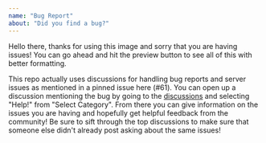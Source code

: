 ```yaml
---
name: "Bug Report"
about: "Did you find a bug?"
---
```


Hello there, thanks for using this image and sorry that you are having issues! You can go ahead and hit the preview button to see all of this with better formatting.

This repo actually uses discussions for handling bug reports and server issues as mentioned in a pinned issue here (#61). You can open up a discussion mentioning the bug by going to the [discussions](https://github.com/mbround18/valheim-docker/discussions) and selecting "Help!" from "Select Category". From there you can give information on the issues you are having and hopefully get helpful feedback from the community! Be sure to sift through the top discussions to make sure that someone else didn't already post asking about the same issues!
